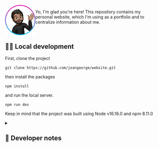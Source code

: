 <img src="https://raw.githubusercontent.com/jeangeorge/website/main/public/images/avatar4.png" alt="Jean" width="100px" align="left" />

Yo, I'm glad you're here! This repository contains my personal website, which I'm using as a portfolio and to centralize information about me.

</br>

## 👨‍💻 Local development

First, clone the project
```shell
git clone https://github.com/jeangeorge/website.git
```

then install the packages
```shell
npm install
```

and run the local server.
```shell
npm run dev
```

Keep in mind that the project was built using Node v16.16.0 and npm 8.11.0

<details>
  <summary>
    <h2>📝 Developer notes</h2>
  </summary>
  <details>
    <summary>
      <h3>❗ Requirements</h3>
    </summary>
    
  - Link my Github, Linkedin, email and any other relevant contact information
  - Give a fun description of me including my education and professional experience
  - Have a section dedicated to my projects
  - Mobile-first design
  - Clean code
  </details>
  
  <details>
    <summary>
      <h3>💡 Ideas</h3>
    </summary>
  
  - CSS animations
  - Dark theme
  - API (backend)
  </details>
</details>
